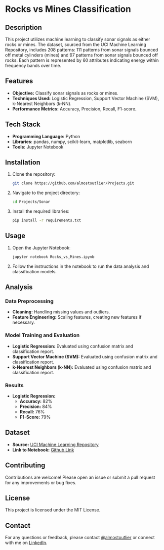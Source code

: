 # Rocks vs Mines Classification

## Description

This project utilizes machine learning to classify sonar signals as either rocks or mines. The dataset, sourced from the UCI Machine Learning Repository, includes 208 patterns: 111 patterns from sonar signals bounced off metal cylinders (mines) and 97 patterns from sonar signals bounced off rocks. Each pattern is represented by 60 attributes indicating energy within frequency bands over time.

## Features

- **Objective:** Classify sonar signals as rocks or mines.
- **Techniques Used:** Logistic Regression, Support Vector Machine (SVM), k-Nearest Neighbors (k-NN).
- **Performance Metrics:** Accuracy, Precision, Recall, F1-score.

## Tech Stack

- **Programming Language:** Python
- **Libraries:** pandas, numpy, scikit-learn, matplotlib, seaborn
- **Tools:** Jupyter Notebook

## Installation

1. Clone the repository:
   ```bash
   git clone https://github.com/almostoutlier/Projects.git
   ```
2. Navigate to the project directory:
   ```bash
   cd Projects/Sonar
   ```
3. Install the required libraries:
   ```bash
   pip install -r requirements.txt
   ```

## Usage

1. Open the Jupyter Notebook:
   ```bash
   jupyter notebook Rocks_vs_Mines.ipynb
   ```
2. Follow the instructions in the notebook to run the data analysis and classification models.

## Analysis

### Data Preprocessing

- **Cleaning:** Handling missing values and outliers.
- **Feature Engineering:** Scaling features, creating new features if necessary.

### Model Training and Evaluation

- **Logistic Regression:** Evaluated using confusion matrix and classification report.
- **Support Vector Machine (SVM):** Evaluated using confusion matrix and classification report.
- **k-Nearest Neighbors (k-NN):** Evaluated using confusion matrix and classification report.

### Results

- **Logistic Regression:**
  - **Accuracy:** 82%
  - **Precision:** 84%
  - **Recall:** 76%
  - **F1-Score:** 79%

## Dataset

- **Source:** [UCI Machine Learning Repository](https://archive.ics.uci.edu/ml/datasets/connectionist+bench+(sonar,+mines+vs.+rocks))
- **Link to Notebook:** [Github Link](https://github.com/almostoutlier/Projects/blob/main/Rocks_vs_Mines.ipynb)

## Contributing

Contributions are welcome! Please open an issue or submit a pull request for any improvements or bug fixes.

## License

This project is licensed under the MIT License.

## Contact

For any questions or feedback, please contact [@almostoutlier](mailto:alaharivirinchi123@gmail.com) or connect with me on [LinkedIn](https://www.linkedin.com/in/alahari-virinchi/).
